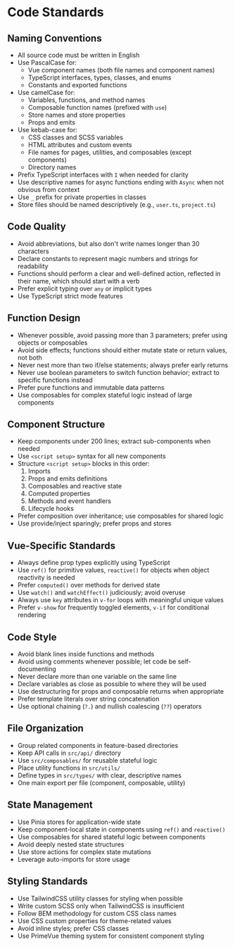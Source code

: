 # Code Standards

## Naming Conventions

- All source code must be written in English
- Use PascalCase for:
  - Vue component names (both file names and component names)
  - TypeScript interfaces, types, classes, and enums
  - Constants and exported functions
- Use camelCase for:
  - Variables, functions, and method names
  - Composable function names (prefixed with `use`)
  - Store names and store properties
  - Props and emits
- Use kebab-case for:
  - CSS classes and SCSS variables
  - HTML attributes and custom events
  - File names for pages, utilities, and composables (except components)
  - Directory names
- Prefix TypeScript interfaces with `I` when needed for clarity
- Use descriptive names for async functions ending with `Async` when not obvious from context
- Use `_` prefix for private properties in classes
- Store files should be named descriptively (e.g., `user.ts`, `project.ts`)

## Code Quality

- Avoid abbreviations, but also don't write names longer than 30 characters
- Declare constants to represent magic numbers and strings for readability
- Functions should perform a clear and well-defined action, reflected in their name, which should start with a verb
- Prefer explicit typing over `any` or implicit types
- Use TypeScript strict mode features

## Function Design

- Whenever possible, avoid passing more than 3 parameters; prefer using objects or composables
- Avoid side effects; functions should either mutate state or return values, not both
- Never nest more than two if/else statements; always prefer early returns
- Never use boolean parameters to switch function behavior; extract to specific functions instead
- Prefer pure functions and immutable data patterns
- Use composables for complex stateful logic instead of large components

## Component Structure

- Keep components under 200 lines; extract sub-components when needed
- Use `<script setup>` syntax for all new components
- Structure `<script setup>` blocks in this order:
  1. Imports
  2. Props and emits definitions
  3. Composables and reactive state
  4. Computed properties
  5. Methods and event handlers
  6. Lifecycle hooks
- Prefer composition over inheritance; use composables for shared logic
- Use provide/inject sparingly; prefer props and stores

## Vue-Specific Standards

- Always define prop types explicitly using TypeScript
- Use `ref()` for primitive values, `reactive()` for objects when object reactivity is needed
- Prefer `computed()` over methods for derived state
- Use `watch()` and `watchEffect()` judiciously; avoid overuse
- Always use `key` attributes in `v-for` loops with meaningful unique values
- Prefer `v-show` for frequently toggled elements, `v-if` for conditional rendering

## Code Style

- Avoid blank lines inside functions and methods
- Avoid using comments whenever possible; let code be self-documenting
- Never declare more than one variable on the same line
- Declare variables as close as possible to where they will be used
- Use destructuring for props and composable returns when appropriate
- Prefer template literals over string concatenation
- Use optional chaining (`?.`) and nullish coalescing (`??`) operators

## File Organization

- Group related components in feature-based directories
- Keep API calls in `src/api/` directory
- Use `src/composables/` for reusable stateful logic
- Place utility functions in `src/utils/`
- Define types in `src/types/` with clear, descriptive names
- One main export per file (component, composable, utility)

## State Management

- Use Pinia stores for application-wide state
- Keep component-local state in components using `ref()` and `reactive()`
- Use composables for shared stateful logic between components
- Avoid deeply nested state structures
- Use store actions for complex state mutations
- Leverage auto-imports for store usage

## Styling Standards

- Use TailwindCSS utility classes for styling when possible
- Write custom SCSS only when TailwindCSS is insufficient
- Follow BEM methodology for custom CSS class names
- Use CSS custom properties for theme-related values
- Avoid inline styles; prefer CSS classes
- Use PrimeVue theming system for consistent component styling
